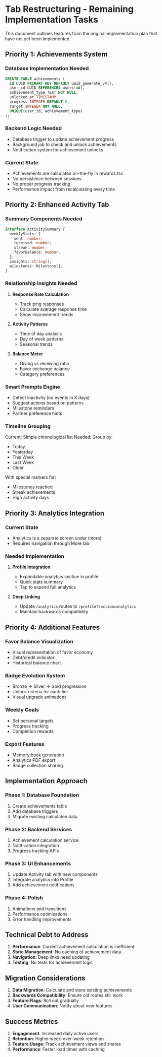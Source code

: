 # Tab Restructuring - Remaining Implementation Tasks

This document outlines features from the original implementation plan that have not yet been implemented.

## Priority 1: Achievements System

### Database Implementation Needed
```sql
CREATE TABLE achievements (
  id UUID PRIMARY KEY DEFAULT uuid_generate_v4(),
  user_id UUID REFERENCES users(id),
  achievement_type TEXT NOT NULL,
  unlocked_at TIMESTAMP,
  progress INTEGER DEFAULT 0,
  target INTEGER NOT NULL,
  UNIQUE(user_id, achievement_type)
);
```

### Backend Logic Needed
- Database trigger to update achievement progress
- Background job to check and unlock achievements
- Notification system for achievement unlocks

### Current State
- Achievements are calculated on-the-fly in rewards.tsx
- No persistence between sessions
- No proper progress tracking
- Performance impact from recalculating every time

## Priority 2: Enhanced Activity Tab

### Summary Components Needed
```typescript
interface ActivitySummary {
  weeklyStats: {
    sent: number;
    received: number;
    streak: number;
    favorBalance: number;
  };
  insights: string[];
  milestones: Milestone[];
}
```

### Relationship Insights Needed
1. **Response Rate Calculation**
   - Track ping responses
   - Calculate average response time
   - Show improvement trends

2. **Activity Patterns**
   - Time of day analysis
   - Day of week patterns
   - Seasonal trends

3. **Balance Meter**
   - Giving vs receiving ratio
   - Favor exchange balance
   - Category preferences

### Smart Prompts Engine
- Detect inactivity (no events in X days)
- Suggest actions based on patterns
- Milestone reminders
- Partner preference hints

### Timeline Grouping
Current: Simple chronological list
Needed: Group by:
- Today
- Yesterday  
- This Week
- Last Week
- Older

With special markers for:
- Milestones reached
- Streak achievements
- High activity days

## Priority 3: Analytics Integration

### Current State
- Analytics is a separate screen under (more)
- Requires navigation through More tab

### Needed Implementation
1. **Profile Integration**
   - Expandable analytics section in profile
   - Quick stats summary
   - Tap to expand full analytics

2. **Deep Linking**
   - Update `/analytics` routes to `/profile?section=analytics`
   - Maintain backwards compatibility

## Priority 4: Additional Features

### Favor Balance Visualization
- Visual representation of favor economy
- Debt/credit indicator
- Historical balance chart

### Badge Evolution System
- Bronze → Silver → Gold progression
- Unlock criteria for each tier
- Visual upgrade animations

### Weekly Goals
- Set personal targets
- Progress tracking
- Completion rewards

### Export Features
- Memory book generation
- Analytics PDF export
- Badge collection sharing

## Implementation Approach

### Phase 1: Database Foundation
1. Create achievements table
2. Add database triggers
3. Migrate existing calculated data

### Phase 2: Backend Services
1. Achievement calculation service
2. Notification integration
3. Progress tracking APIs

### Phase 3: UI Enhancements
1. Update Activity tab with new components
2. Integrate analytics into Profile
3. Add achievement notifications

### Phase 4: Polish
1. Animations and transitions
2. Performance optimizations
3. Error handling improvements

## Technical Debt to Address

1. **Performance**: Current achievement calculation is inefficient
2. **State Management**: No caching of achievement data
3. **Navigation**: Deep links need updating
4. **Testing**: No tests for achievement logic

## Migration Considerations

1. **Data Migration**: Calculate and store existing achievements
2. **Backwards Compatibility**: Ensure old routes still work
3. **Feature Flags**: Roll out gradually
4. **User Communication**: Notify about new features

## Success Metrics

1. **Engagement**: Increased daily active users
2. **Retention**: Higher week-over-week retention
3. **Feature Usage**: Track achievement views and shares
4. **Performance**: Faster load times with caching